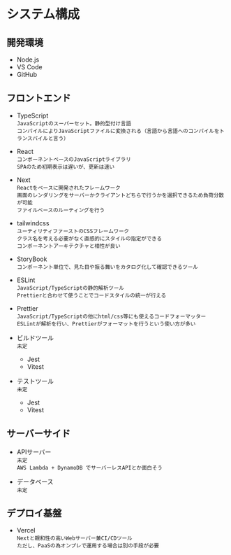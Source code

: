 # システム構成

## 開発環境
* Node.js
* VS Code
* GitHub

## フロントエンド
* TypeScript  
`JavaScriptのスーパーセット。静的型付け言語`  
`コンパイルによりJavaScriptファイルに変換される（言語から言語へのコンパイルをトランスパイルと言う）`

* React  
`コンポーネントベースのJavaScriptライブラリ`  
`SPAのため初期表示は遅いが、更新は速い`

* Next  
`Reactをベースに開発されたフレームワーク`  
`画面のレンダリングをサーバーかクライアントどちらで行うかを選択できるため負荷分散が可能`  
`ファイルベースのルーティングを行う`

* tailwindcss  
`ユーティリティファーストのCSSフレームワーク`  
`クラス名を考える必要がなく直感的にスタイルの指定ができる`  
`コンポーネントアーキテクチャと相性が良い`

* StoryBook  
`コンポーネント単位で、見た目や振る舞いをカタログ化して確認できるツール`

* ESLint  
`JavaScript/TypeScriptの静的解析ツール`  
`Prettierと合わせて使うことでコードスタイルの統一が行える`  

* Prettier  
`JavaScript/TypeScriptの他にhtml/css等にも使えるコードフォーマッター`  
`ESLintが解析を行い、Prettierがフォーマットを行うという使い方が多い`  

* ビルドツール  
`未定`
  * Jest
  * Vitest

* テストツール  
`未定`
  * Jest
  * Vitest

## サーバーサイド
* APIサーバー  
`未定`  
`AWS Lambda + DynamoDB でサーバーレスAPIとか面白そう`  

* データベース  
`未定`  

## デプロイ基盤
* Vercel  
`Nextと親和性の高いWebサーバー兼CI/CDツール`  
`ただし、PaaSの為オンプレで運用する場合は別の手段が必要`